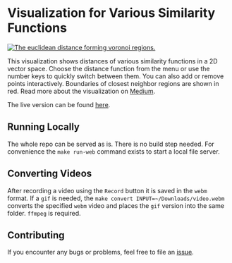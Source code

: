 # Visualization for Various Similarity Functions

[![The euclidean distance forming voronoi regions.](media/demo0.gif)](https://josuakrause.github.io/searchspace/)

This visualization shows distances of various similarity functions in a 2D vector space.
Choose the distance function from the menu or use the number keys to quickly switch between them.
You can also add or remove points interactively. Boundaries of closest neighbor regions are shown in red.
Read more about the visualization on [Medium](https://medium.com/@josua.krause/aff7667da6cc?source=friends_link&sk=1a7e02ec41f35b625fe5eb08da8623cb).

The live version can be found [here](https://josuakrause.github.io/searchspace/).

## Running Locally

The whole repo can be served as is. There is no build step needed.
For convenience the `make run-web` command exists to start a local file server.

## Converting Videos

After recording a video using the `Record` button it is saved in the `webm` format.
If a `gif` is needed, the `make convert INPUT=~/Downloads/video.webm` converts the
specified `webm` video and places the `gif` version into the same folder. `ffmpeg` is required.

## Contributing

If you encounter any bugs or problems, feel free to file an [issue](https://github.com/JosuaKrause/searchspace/issues).
